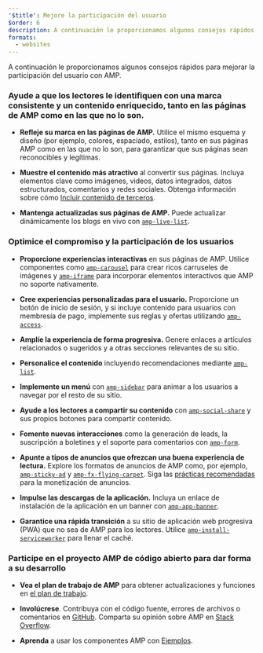 ```yaml
---
'$title': Mejore la participación del usuario
$order: 6
description: A continuación le proporcionamos algunos consejos rápidos para mejorar la participación del usuario con AMP. Ayude a los lectores a identificarle con una marca consistente y un contenido enriquecido, tanto en las páginas de AMP como en las que no lo son.
formats:
  - websites
---
```


A continuación le proporcionamos algunos consejos rápidos para mejorar la participación del usuario con AMP.

### Ayude a que los lectores le identifiquen con una marca consistente y un contenido enriquecido, tanto en las páginas de AMP como en las que no lo son.

- **Refleje su marca en las páginas de AMP.** Utilice el mismo esquema y diseño (por ejemplo, colores, espaciado, estilos), tanto en sus páginas AMP como en las que no lo son, para garantizar que sus páginas sean reconocibles y legítimas.

- **Muestre el contenido más atractivo** al convertir sus páginas. Incluya elementos clave como imágenes, videos, datos integrados, datos estructurados, comentarios y redes sociales. Obtenga información sobre cómo [Incluir contenido de terceros](../../../documentation/guides-and-tutorials/develop/media_iframes_3p/third_party_components.md).

- **Mantenga actualizadas sus páginas de AMP.** Puede actualizar dinámicamente los blogs en vivo con [`amp-live-list`](../../../documentation/components/reference/amp-live-list.md).

### Optimice el compromiso y la participación de los usuarios

- **Proporcione experiencias interactivas** en sus páginas de AMP. Utilice componentes como [`amp-carousel`](../../../documentation/components/reference/amp-carousel.md) para crear ricos carruseles de imágenes y [`amp-iframe`](../../../documentation/components/reference/amp-iframe.md) para incorporar elementos interactivos que AMP no soporte nativamente.

- **Cree experiencias personalizadas para el usuario.** Proporcione un botón de inicio de sesión, y si incluye contenido para usuarios con membresía de pago, implemente sus reglas y ofertas utilizando [`amp-access`](../../../documentation/components/reference/amp-access.md).

- **Amplíe la experiencia de forma progresiva.** Genere enlaces a artículos relacionados o sugeridos y a otras secciones relevantes de su sitio.

- **Personalice el contenido** incluyendo recomendaciones mediante [`amp-list`](../../../documentation/components/reference/amp-list.md).

- **Implemente un menú** con [`amp-sidebar`](../../../documentation/components/reference/amp-sidebar.md) para animar a los usuarios a navegar por el resto de su sitio.

- **Ayude a los lectores a compartir su contenido** con [`amp-social-share`](../../../documentation/components/reference/amp-social-share.md) y sus propios botones para compartir contenido.

- **Fomente nuevas interacciones** como la generación de leads, la suscripción a boletines y el soporte para comentarios con [`amp-form`](../../../documentation/components/reference/amp-form.md).

- **Apunte a tipos de anuncios que ofrezcan una buena experiencia de lectura.** Explore los formatos de anuncios de AMP como, por ejemplo, [`amp-sticky-ad`](../../../documentation/components/reference/amp-sticky-ad.md) y [`amp-fx-flying-carpet`](../../../documentation/components/reference/amp-fx-flying-carpet.md). Siga las [prácticas recomendadas](../../../documentation/guides-and-tutorials/develop/monetization/index.md) para la monetización de anuncios.

- **Impulse las descargas de la aplicación.** Incluya un enlace de instalación de la aplicación en un banner con [`amp-app-banner`](../../../documentation/components/reference/amp-app-banner.md).

- **Garantice una rápida transición** a su sitio de aplicación web progresiva (PWA) que no sea de AMP para los lectores. Utilice [`amp-install-serviceworker`](../../../documentation/components/reference/amp-install-serviceworker.md) para llenar el caché.

### Participe en el proyecto AMP de código abierto para dar forma a su desarrollo

- **Vea el plan de trabajo de AMP** para obtener actualizaciones y funciones en [el plan de trabajo](../../../community/roadmap.html).

- **Involúcrese**. Contribuya con el código fuente, errores de archivos o comentarios en [GitHub](https://github.com/ampproject/amphtml/blob/main/docs/contributing.md). Comparta su opinión sobre AMP en [Stack Overflow](https://stackoverflow.com/questions/tagged/amp-html).

- **Aprenda** a usar los componentes AMP con [Ejemplos](../../../documentation/examples/index.html).
